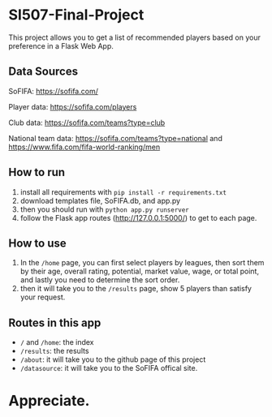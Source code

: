# SI507-Final-Project
This project allows you to get a list of recommended players based on your preference in a Flask Web App.

## Data Sources
SoFIFA: https://sofifa.com/

Player data: https://sofifa.com/players

Club data: https://sofifa.com/teams?type=club

National team data: https://sofifa.com/teams?type=national  and  https://www.fifa.com/fifa-world-ranking/men 


## How to run
1. install all requirements with `pip install -r requirements.txt`
2. download templates file, SoFIFA.db, and app.py
3. then you should run with `python app.py runserver`
4. follow the Flask app routes (http://127.0.0.1:5000/) to get to each page. 

## How to use
1. In the `/home` page, you can first select players by leagues, then sort them by their age, overall rating, potential, market value, wage, or total point, and lastly you need to determine the sort order. 
2. then it will take you to the `/results` page, show 5 players than satisfy your request. 

## Routes in this app
- `/` and `/home`: the index
- `/results`: the results
- `/about`: it will take you to the github page of this project
- `/datasource`: it will take you to the SoFIFA offical site. 

# Appreciate. 
